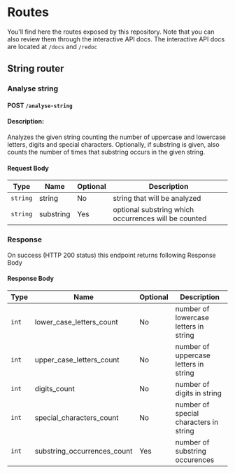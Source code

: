 # Routes

You'll find here the routes exposed by this repository. Note that you can also review them through the interactive API docs. The interactive API docs are located at `/docs` and `/redoc`

## String router

### **Analyse string**

#### POST `/analyse-string`

#### **Description**:

Analyzes the given string counting the number of uppercase and lowercase letters, digits and special characters. Optionally, if substring is given, also counts the number of times that substring occurs in the given string.

#### **Request Body**

| Type     | Name      | Optional | Description                                          |
| -------- | --------- | -------- | ---------------------------------------------------- |
| `string` | string    | No       | string that will be analyzed                         |
| `string` | substring | Yes      | optional substring which occurrences will be counted |

### Response

On success (HTTP 200 status) this endpoint returns following Response Body

#### **Response Body**

| Type  | Name                        | Optional | Description                            |
| ----- | --------------------------- | -------- | -------------------------------------- |
| `int` | lower_case_letters_count    | No       | number of lowercase letters in string  |
| `int` | upper_case_letters_count    | No       | number of uppercase letters in string  |
| `int` | digits_count                | No       | number of digits in string             |
| `int` | special_characters_count    | No       | number of special characters in string |
| `int` | substring_occurrences_count | Yes      | number of substring occurences         |
